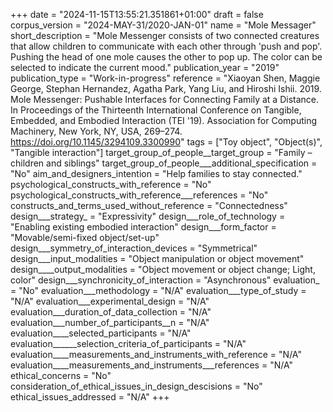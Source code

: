 +++
date = "2024-11-15T13:55:21.351861+01:00"
draft = false
corpus_version = "2024-MAY-31/2020-JAN-01"
name = "Mole Messager"
short_description = "Mole Messenger consists of two connected creatures that allow children to communicate with each other through 'push and pop'. Pushing the head of one mole causes the other to pop up. The color can be selected to indicate the current mood."
publication_year = "2019"
publication_type = "Work-in-progress"
reference = "Xiaoyan Shen, Maggie George, Stephan Hernandez, Agatha Park, Yang Liu, and Hiroshi Ishii. 2019. Mole Messenger: Pushable Interfaces for Connecting Family at a Distance. In Proceedings of the Thirteenth International Conference on Tangible, Embedded, and Embodied Interaction (TEI '19). Association for Computing Machinery, New York, NY, USA, 269–274. https://doi.org/10.1145/3294109.3300990"
tags = ["Toy object", "Object(s)", "Tangible interaction"]
target_group_of_people__target_group = "Family – children and siblings"
target_group_of_people___additional_specification = "No"
aim_and_designers_intention = "Help families to stay connected."
psychological_constructs_with_reference = "No"
psychological_constructs_with_reference___references = "No"
constructs_and_terms_used_without_reference = "Connectedness"
design___strategy_ = "Expressivity"
design___role_of_technology = "Enabling existing embodied interaction"
design___form_factor = "Movable/semi-fixed object/set-up"
design___symmetry_of_interaction_devices = "Symmetrical"
design___input_modalities = "Object manipulation or object movement"
design____output_modalities = "Object movement or object change; Light, color"
design___synchronicity_of_interaction = "Asynchronous"
evaluation_ = "No"
evaluation___methodology = "N/A"
evaluation___type_of_study = "N/A"
evaluation___experimental_design = "N/A"
evaluation___duration_of_data_collection = "N/A"
evaluation___number_of_participants__n = "N/A"
evaluation____selected_participants = "N/A"
evaluation______selection_criteria_of_participants = "N/A"
evaluation____measurements_and_instruments_with_reference = "N/A"
evaluation____measurements_and_instruments___references = "N/A"
ethical_concerns = "No"
consideration_of_ethical_issues_in_design_descisions = "No"
ethical_issues_addressed = "N/A"
+++
